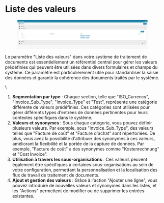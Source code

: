 # Liste des valeurs

<figure><img src="../../../.gitbook/assets/Bildschirmfoto 2024-05-08 um 11.20.51.png" alt=""><figcaption></figcaption></figure>

Le paramètre "Liste des valeurs" dans votre système de traitement de documents est essentiellement un référentiel central pour gérer les valeurs prédéfinies qui peuvent être utilisées dans divers formulaires et champs du système. Ce paramètre est particulièrement utile pour standardiser la saisie des données et garantir la cohérence des documents traités par le système.

\

1. **Segmentation par type** : Chaque section, telle que "ISO\_Currency", "Invoice\_Sub\_Type", "Invoice\_Type" et "Test", représente une catégorie différente de valeurs prédéfinies. Ces catégories sont utilisées pour gérer différents types d'entrées de données pertinentes pour leurs contextes spécifiques dans le système.
2. **Valeurs et synonymes** : Sous chaque catégorie, vous pouvez définir plusieurs valeurs. Par exemple, sous "Invoice\_Sub\_Type", des valeurs telles que "Facture de coût" et "Facture d'achat" sont répertoriées. De plus, vous avez la possibilité d'attribuer des synonymes à ces valeurs, améliorant la flexibilité et la portée de la capture de données. Par exemple, "Facture de coût" a des synonymes comme "Kostenrechnung" et "Cost Invoice".
3. **Utilisation à travers les sous-organisations** : Ces valeurs peuvent également être spécifiques à certaines sous-organisations au sein de votre configuration, permettant la personnalisation et la localisation des flux de travail de traitement de documents.
4. **Ajout et gestion des valeurs** : Grâce à l'action "Ajouter une ligne", vous pouvez introduire de nouvelles valeurs et synonymes dans les listes, et les "Actions" permettent de modifier ou de supprimer les entrées existantes.
